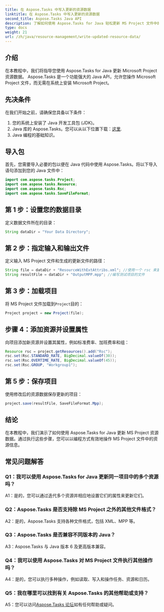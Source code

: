```yaml
---
title: 在 Aspose.Tasks 中写入更新的资源数据
linktitle: 在 Aspose.Tasks 中写入更新的资源数据
second_title: Aspose.Tasks Java API
description: 了解如何使用 Aspose.Tasks for Java 轻松更新 MS Project 文件中的资源数据。
type: docs
weight: 21
url: /zh/java/resource-management/write-updated-resource-data/
---
```

## 介绍
在本教程中，我们将指导您使用 Aspose.Tasks for Java 更新 Microsoft Project 资源数据。 Aspose.Tasks 是一个功能强大的 Java API，允许您操作 Microsoft Project 文件，而无需在系统上安装 Microsoft Project。

## 先决条件

在我们开始之前，请确保您具备以下条件：

1. 您的系统上安装了 Java 开发工具包 (JDK)。
2.  Java 库的 Aspose.Tasks。您可以从以下位置下载：[这里](https://releases.aspose.com/tasks/java/).
3. Java 编程的基础知识。

## 导入包

首先，您需要导入必要的包以便在 Java 代码中使用 Aspose.Tasks。将以下导入语句添加到您的 Java 文件中：

```java
import com.aspose.tasks.Project;
import com.aspose.tasks.Resource;
import com.aspose.tasks.Rsc;
import com.aspose.tasks.SaveFileFormat;
```

## 第 1 步：设置您的数据目录

定义数据文件所在的目录：

```java
String dataDir = "Your Data Directory";
```

## 第 2 步：指定输入和输出文件

定义输入 MS Project 文件和生成的更新文件的路径：

```java
String file = dataDir + "ResourceWithExtAttribs.xml"; //使用一个 rsc 来更新测试文件
String resultFile = dataDir + "OutputMPP.mpp"; //编写测试项目的文件
```

## 第 3 步：加载项目

将 MS Project 文件加载到`Project`目的：

```java
Project project = new Project(file);
```

## 步骤 4：添加资源并设置属性

向项目添加新资源并设置其属性，例如标准费率、加班费率和组：

```java
Resource rsc = project.getResources().add("Rsc");
rsc.set(Rsc.STANDARD_RATE, BigDecimal.valueOf(30));
rsc.set(Rsc.OVERTIME_RATE, BigDecimal.valueOf(45));
rsc.set(Rsc.GROUP, "Workgroup1");
```

## 第 5 步：保存项目

使用修改后的资源数据保存更新的项目：

```java
project.save(resultFile, SaveFileFormat.Mpp);
```

## 结论

在本教程中，我们演示了如何使用 Aspose.Tasks for Java 更新 MS Project 资源数据。通过执行这些步骤，您可以以编程方式有效地操作 MS Project 文件中的资源信息。

## 常见问题解答

### Q1：我可以使用 Aspose.Tasks for Java 更新同一项目中的多个资源吗？

A1：是的，您可以通过迭代多个资源并相应地设置它们的属性来更新它们。

### Q2：Aspose.Tasks 是否支持除 MS Project 之外的其他文件格式？

A2：是的，Aspose.Tasks 支持各种文件格式，包括 XML、MPP 等。

### Q3：Aspose.Tasks 是否兼容不同版本的 Java？

A3：Aspose.Tasks 与 Java 版本 6 及更高版本兼容。

### Q4：我可以使用 Aspose.Tasks 对 MS Project 文件执行其他操作吗？

A4：是的，您可以执行多种操作，例如读取、写入和操作任务、资源和日历。

### Q5：我在哪里可以找到有关 Aspose.Tasks 的其他帮助或支持？

 A5：您可以访问[Aspose.Tasks 论坛](https://forum.aspose.com/c/tasks/15)如有任何帮助或疑问。
